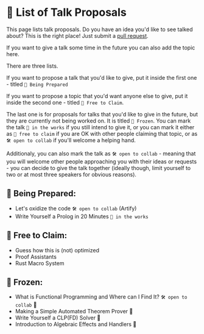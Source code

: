 # 📌 List of Talk Proposals

This page lists talk proposals. Do you have an idea you'd like to see talked about? This is the right place!
Just submit a [pull request](https://github.com/lang-talk/meetups/pulls).

If you want to give a talk some time in the future you can also add the topic here.

There are three lists.

If you want to propose a talk that you'd like to give, put it inside the first one - titled `👷 Being Prepared`

If you want to propose a topic that you'd want anyone else to give, put it inside the second one - titled `🫳 Free to Claim`.

The last one is for proposals for talks that you'd like to give in the future, but they are currently not being worked on.
It is titled `🧊 Frozen`. You can mark the talk `🔧 in the works` if you still intend to give it, or you can mark it either
as `🫳 free to claim` if you are OK with other people claiming that topic, or as `🛠 open to collab` if you'll welcome a helping hand.


Additionaly, you can also mark the talk as `🛠 open to collab` - meaning that you will welcome other people approaching you with their ideas or requests - you can decide to give the talk together (ideally though, limit yourself to two or at most three speakers for obvious reasons).


## 👷 Being Prepared:
- Let's oxidize the code `🛠 open to collab` (Artify)
- Write Yourself a Prolog in 20 Minutes `🔧 in the works`

## 🫳 Free to Claim:

-  Guess how this is (not) optimized
-  Proof Assistants
-  Rust Macro System

## 🧊 Frozen:
- What is Functional Programming and Where can I Find It? `🛠 open to collab` 🧊
- Making a Simple Automated Theorem Prover  🧊
- Write Yourself a CLP(FD) Solver 🧊
- Introduction to Algebraic Effects and Handlers 🧊

